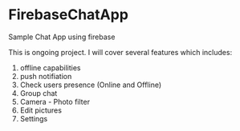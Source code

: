 # FirebaseChatApp
Sample Chat App using firebase

This is ongoing project. 
I will cover several features which includes:
1. offline capabilities 
2. push notifiation
3. Check users presence (Online and Offline)
4. Group chat
5. Camera - Photo filter
6. Edit pictures
7. Settings

